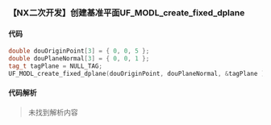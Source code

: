 ### 【NX二次开发】创建基准平面UF_MODL_create_fixed_dplane

#### 代码

```cpp
double douOriginPoint[3] = { 0, 0, 5 };
double douPlaneNormal[3] = { 0, 0, 1 };
tag_t tagPlane = NULL_TAG;
UF_MODL_create_fixed_dplane(douOriginPoint, douPlaneNormal, &tagPlane );
```

#### 代码解析
> 未找到解析内容

